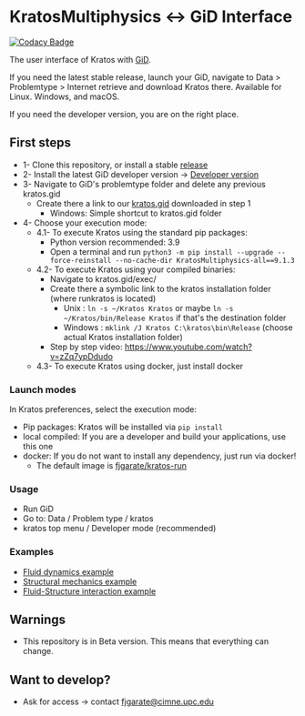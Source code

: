 # KratosMultiphysics <-> GiD Interface

[![Codacy Badge](https://app.codacy.com/project/badge/Grade/36d3d305c87e4bb398bc87ea2e3b890e)](https://www.codacy.com/gh/KratosMultiphysics/GiDInterface/dashboard?utm_source=github.com&amp;utm_medium=referral&amp;utm_content=KratosMultiphysics/GiDInterface&amp;utm_campaign=Badge_Grade)

The user interface of Kratos with [GiD](http://www.gidhome.com).

If you need the latest stable release, launch your GiD, navigate to Data > Problemtype > Internet retrieve and download Kratos there.
Available for Linux. Windows, and macOS.

If you need the developer version, you are on the right place.

## First steps
* 1- Clone this repository, or install a stable [release](https://github.com/KratosMultiphysics/GiDInterface/releases)
* 2- Install the latest GiD developer version -> [Developer version](http://www.gidhome.com/download/developer-versions)
* 3- Navigate to GiD's problemtype folder and delete any previous kratos.gid
    * Create there a link to our [kratos.gid](./kratos.gid/) downloaded in step 1
        * Windows: Simple shortcut to kratos.gid folder
* 4- Choose your execution mode:
    * 4.1- To execute Kratos using the standard pip packages:
        * Python version recommended: 3.9
        * Open a terminal and run `python3 -m pip install --upgrade --force-reinstall --no-cache-dir KratosMultiphysics-all==9.1.3`
    * 4.2- To execute Kratos using your compiled binaries:
        * Navigate to kratos.gid/exec/
        * Create there a symbolic link to the kratos installation folder (where runkratos is located)
            * Unix : `ln -s ~/Kratos Kratos` or maybe `ln -s ~/Kratos/bin/Release Kratos` if that's the destination folder
            * Windows : `mklink /J Kratos C:\kratos\bin\Release` (choose actual Kratos installation folder)
        * Step by step video: https://www.youtube.com/watch?v=zZq7ypDdudo
    * 4.3- To execute Kratos using docker, just install docker

### Launch modes
In Kratos preferences, select the execution mode:
* Pip packages: Kratos will be installed via `pip install`
* local compiled: If you are a developer and build your applications, use this one
* docker: If you do not want to install any dependency, just run via docker!
    * The default image is [fjgarate/kratos-run](https://hub.docker.com/repository/docker/fjgarate/kratos-run)

### Usage
* Run GiD
* Go to: Data / Problem type / kratos
* kratos top menu / Developer mode (recommended)

### Examples
* [Fluid dynamics example](https://github.com/KratosMultiphysics/Kratos/wiki/Running-an-example-from-GiD#3-set-a-fluid-dynamics-problem)
* [Structural mechanics example](https://github.com/KratosMultiphysics/Kratos/wiki/Running-an-example-from-GiD#4-set-a-structural-mechanics-problem)
* [Fluid-Structure interaction example](https://github.com/KratosMultiphysics/Kratos/wiki/Running-an-example-from-GiD#5-set-a-fluid-structure-interaction-problem)

## Warnings
* This repository is in Beta version. This means that everything can change.

## Want to develop?
* Ask for access -> contact fjgarate@cimne.upc.edu


